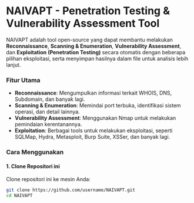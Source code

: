 # NAIVAPT - Penetration Testing & Vulnerability Assessment Tool

NAIVAPT adalah tool open-source yang dapat membantu melakukan **Reconnaissance**, **Scanning & Enumeration**, **Vulnerability Assessment**, dan **Exploitation (Penetration Testing)** secara otomatis dengan beberapa pilihan eksploitasi, serta menyimpan hasilnya dalam file untuk analisis lebih lanjut.

### Fitur Utama

- **Reconnaissance**: Mengumpulkan informasi terkait WHOIS, DNS, Subdomain, dan banyak lagi.
- **Scanning & Enumeration**: Memindai port terbuka, identifikasi sistem operasi, dan detail lainnya.
- **Vulnerability Assessment**: Menggunakan Nmap untuk melakukan pemindaian kerentanannya.
- **Exploitation**: Berbagai tools untuk melakukan eksploitasi, seperti SQLMap, Hydra, Metasploit, Burp Suite, XSSer, dan banyak lagi.

### Cara Menggunakan

#### 1. Clone Repositori ini

Clone repositori ini ke mesin Anda:

```bash
git clone https://github.com/username/NAIVAPT.git
cd NAIVAPT
```
